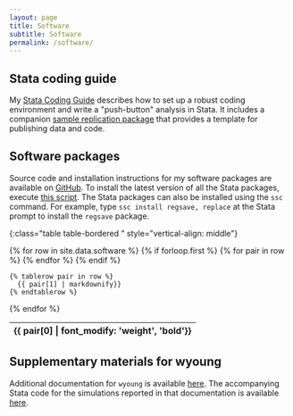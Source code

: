 ```yaml
---
layout: page
title: Software
subtitle: Software
permalink: /software/
---
```





## Stata coding guide
My [Stata Coding Guide](/guide) describes how to set up a robust coding environment and write a "push-button" analysis in Stata. It includes a companion [sample replication package](https://github.com/reifjulian/my-project) that provides a template for publishing data and code.

## Software packages
Source code and installation instructions for my software packages are available on [GitHub](https://github.com/reifjulian). To install the latest version of all the Stata packages, execute [this script](/software/install_all.do). The Stata packages can also be installed using the `ssc` command. For example, type `ssc install regsave, replace` at the Stata prompt to install the `regsave` package.



{:class="table table-bordered " style="vertical-align: middle"}
<table>
  {% for row in site.data.software %}
    {% if forloop.first %}
	<thead>
    <tr>
      {% for pair in row %}
        <th>{{ pair[0] | font_modify: 'weight', 'bold'}}</th>
      {% endfor %}
    </tr>
	</thead>
    {% endif %}


    {% tablerow pair in row %}
      {{ pair[1] | markdownify}}
    {% endtablerow %}
  {% endfor %}
</table>


## Supplementary materials for wyoung
Additional documentation for `wyoung` is available [here](/wyoung/documentation/wyoung.pdf). The accompanying Stata code for the simulations reported in that documentation is available [here](/wyoung/documentation/simulations/wyoung_simulations.do).
